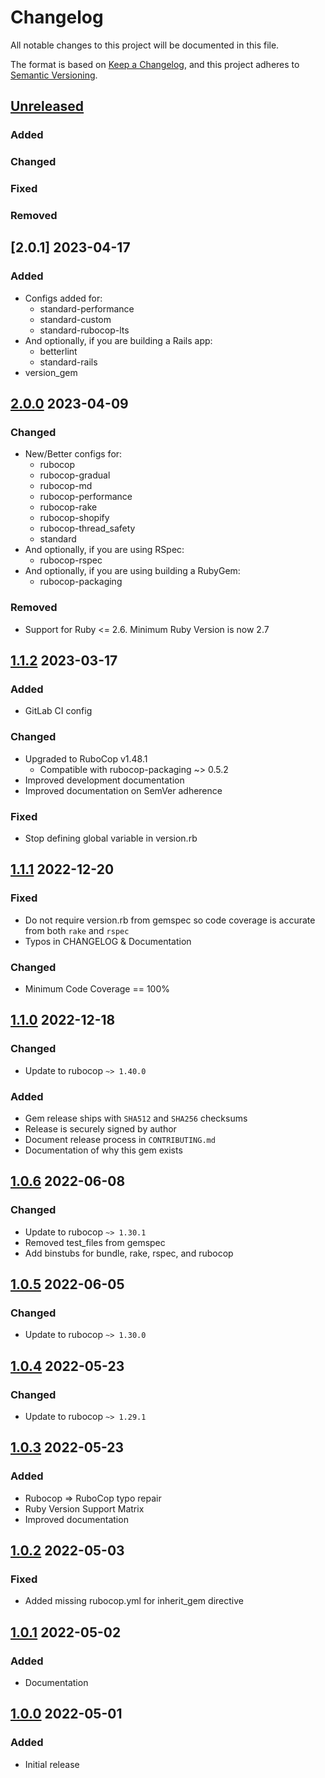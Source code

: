 # Changelog
All notable changes to this project will be documented in this file.

The format is based on [Keep a Changelog](https://keepachangelog.com/en/1.0.0/),
and this project adheres to [Semantic Versioning](https://semver.org/spec/v2.0.0.html).

## [Unreleased]
### Added
### Changed
### Fixed
### Removed

## [2.0.1] 2023-04-17
### Added
- Configs added for:
  - standard-performance
  - standard-custom
  - standard-rubocop-lts
- And optionally, if you are building a Rails app:
  - betterlint
  - standard-rails
- version_gem

## [2.0.0] 2023-04-09
### Changed
- New/Better configs for:
  - rubocop
  - rubocop-gradual
  - rubocop-md
  - rubocop-performance
  - rubocop-rake
  - rubocop-shopify
  - rubocop-thread_safety
  - standard
- And optionally, if you are using RSpec:
  - rubocop-rspec
- And optionally, if you are using building a RubyGem:
  - rubocop-packaging
### Removed
- Support for Ruby <= 2.6. Minimum Ruby Version is now 2.7

## [1.1.2] 2023-03-17
### Added
* GitLab CI config
### Changed
* Upgraded to RuboCop v1.48.1
  * Compatible with rubocop-packaging ~> 0.5.2
* Improved development documentation
* Improved documentation on SemVer adherence
### Fixed
* Stop defining global variable in version.rb

## [1.1.1] 2022-12-20
### Fixed
* Do not require version.rb from gemspec so code coverage is accurate from both `rake` and `rspec`
* Typos in CHANGELOG & Documentation
### Changed
* Minimum Code Coverage == 100%

## [1.1.0] 2022-12-18
### Changed
* Update to rubocop `~> 1.40.0`
### Added
* Gem release ships with `SHA512` and `SHA256` checksums
* Release is securely signed by author
* Document release process in `CONTRIBUTING.md`
* Documentation of why this gem exists

## [1.0.6] 2022-06-08
### Changed
* Update to rubocop `~> 1.30.1`
* Removed test_files from gemspec
* Add binstubs for bundle, rake, rspec, and rubocop

## [1.0.5] 2022-06-05
### Changed
* Update to rubocop `~> 1.30.0`

## [1.0.4] 2022-05-23
### Changed
* Update to rubocop `~> 1.29.1`

## [1.0.3] 2022-05-23
### Added
* Rubocop => RuboCop typo repair
* Ruby Version Support Matrix
* Improved documentation

## [1.0.2] 2022-05-03
### Fixed
* Added missing rubocop.yml for inherit_gem directive

## [1.0.1] 2022-05-02
### Added
* Documentation

## [1.0.0] 2022-05-01
### Added
* Initial release

[Unreleased]: https://github.com/rubocop-lts/rubocop-ruby3_0/compare/v2.0.1...HEAD
[2.0.0]: https://github.com/rubocop-lts/rubocop-ruby3_0/compare/v2.0.0...v2.0.1
[2.0.0]: https://github.com/rubocop-lts/rubocop-ruby3_0/compare/v1.1.2...v2.0.0
[1.1.2]: https://github.com/rubocop-lts/rubocop-ruby3_0/compare/v1.1.1...v1.1.2
[1.1.1]: https://github.com/rubocop-lts/rubocop-ruby3_0/compare/v1.1.0...v1.1.1
[1.1.0]: https://github.com/rubocop-lts/rubocop-ruby3_0/compare/v1.0.6...v1.1.0
[1.0.6]: https://github.com/rubocop-lts/rubocop-ruby3_0/compare/v1.0.5...v1.0.6
[1.0.5]: https://github.com/rubocop-lts/rubocop-ruby3_0/compare/v1.0.4...v1.0.5
[1.0.4]: https://github.com/rubocop-lts/rubocop-ruby3_0/compare/v1.0.3...v1.0.4
[1.0.3]: https://github.com/rubocop-lts/rubocop-ruby3_0/compare/v1.0.2...v1.0.3
[1.0.2]: https://github.com/rubocop-lts/rubocop-ruby3_0/compare/v1.0.1...v1.0.2
[1.0.1]: https://github.com/rubocop-lts/rubocop-ruby3_0/compare/v1.0.0...v1.0.1
[1.0.0]: https://github.com/rubocop-lts/rubocop-ruby3_0/compare/251b24f1147b3a42a16465663be1f08c93e8affc...v1.0.0
